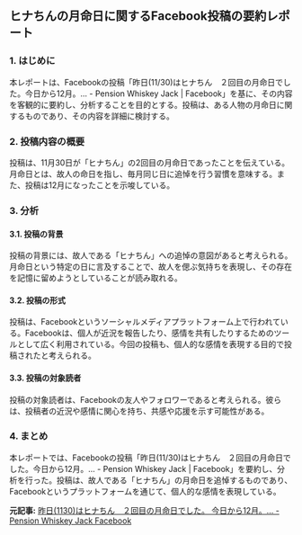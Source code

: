 ## ヒナちんの月命日に関するFacebook投稿の要約レポート

### 1. はじめに

本レポートは、Facebookの投稿「昨日(11/30)はヒナちん　２回目の月命日でした。今日から12月。... - Pension Whiskey Jack | Facebook」を基に、その内容を客観的に要約し、分析することを目的とする。投稿は、ある人物の月命日に関するものであり、その内容を詳細に検討する。

### 2. 投稿内容の概要

投稿は、11月30日が「ヒナちん」の2回目の月命日であったことを伝えている。月命日とは、故人の命日を指し、毎月同じ日に追悼を行う習慣を意味する。また、投稿は12月になったことを示唆している。

### 3. 分析

#### 3.1. 投稿の背景

投稿の背景には、故人である「ヒナちん」への追悼の意図があると考えられる。月命日という特定の日に言及することで、故人を偲ぶ気持ちを表現し、その存在を記憶に留めようとしていることが読み取れる。

#### 3.2. 投稿の形式

投稿は、Facebookというソーシャルメディアプラットフォーム上で行われている。Facebookは、個人が近況を報告したり、感情を共有したりするためのツールとして広く利用されている。今回の投稿も、個人的な感情を表現する目的で投稿されたと考えられる。

#### 3.3. 投稿の対象読者

投稿の対象読者は、Facebookの友人やフォロワーであると考えられる。彼らは、投稿者の近況や感情に関心を持ち、共感や応援を示す可能性がある。

### 4. まとめ

本レポートでは、Facebookの投稿「昨日(11/30)はヒナちん　２回目の月命日でした。今日から12月。... - Pension Whiskey Jack | Facebook」を要約し、分析を行った。投稿は、故人である「ヒナちん」の月命日を追悼するものであり、Facebookというプラットフォームを通じて、個人的な感情を表現している。



**元記事:** [昨日(1130)はヒナちん　２回目の月命日でした。
今日から12月。... - Pension Whiskey Jack Facebook](https://www.facebook.com/story.php/?story_fbid=1218921649780588&id=100049882938767)